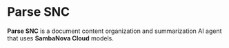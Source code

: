 # Parse SNC

**Parse SNC** is a document content organization and summarization AI agent that uses **SambaNova Cloud** models.
